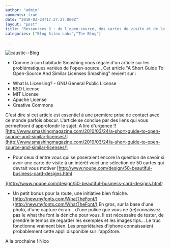 ```yaml
---
author: "admin"
comments: true
date: "2010-03-24T17:37:27.000Z"
layout: "post"
title: "Ressources 3 : de l’open-source, des cartes de visite et de la typo !"
categories: ["Blog Silex Labs","The Blog"]

---
```

![caustic--Blog](https://www.silexlabs.org/wp-content/uploads/2010/03/caustic-Blog.jpg)




  * Comme à son habitude Smashing nous régale d'un article sur les problématiques variées de l'open-source., Cet article "A Short Guide To Open-Source And Similar Licenses Smashing" revient sur :
- What Is Licensing?
- GNU General Public License
- BSD License
- MIT License
- Apache License
- Creative Commons

C'est dire si cet article est essentiel à une première prise de contact avec ce monde parfois obscur. L'article se conclue par des liens qui vous permettront d'approfondir le sujet. A lire d'urgence !!
[http://www.smashingmagazine.com/2010/03/24/a-short-guide-to-open-source-and-similar-licenses/](http://www.smashingmagazine.com/2010/03/24/a-short-guide-to-open-source-and-similar-licenses/)



  * Pour ceux d'entre vous qui se poseraient encore la question de savoir si avoir une carte de visite à un intérêt voici une sélection de 50 cartes qui devrait vous motiver
[http://www.noupe.com/design/50-beautiful-business-card-designs.html

](http://www.noupe.com/design/50-beautiful-business-card-designs.html)


  * [](http://www.noupe.com/design/50-beautiful-business-card-designs.html)Un petit bonus pour la route, une initiative bien fraîche.
[http://new.myfonts.com/WhatTheFont/](http://new.myfonts.com/WhatTheFont/)
En gros, sur la base d'une photo, d'une capture écran... d'une police que vous ne (re)connaissez pas le what the font la déniche pour vous. Il est nécessaire de tester, de prendre le temps de regarder les exemples et les images tips... Le truc fonctionne vraiment bien. Les propriétaires d'iphone connaissaient probablement cette appli disponible sur l'appStore.


A la prochaine !
Nico


